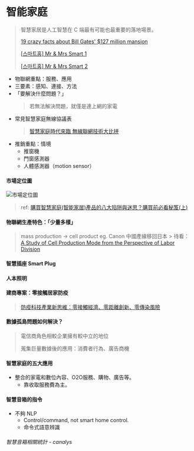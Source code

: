 # 智能家庭
> 智慧家居是人工智慧在 C 端最有可能也最重要的落地場景。
> 
> [19 crazy facts about Bill Gates' $127 million mansion](https://www.businessinsider.com/crazy-facts-about-bill-gates-house-2016-11)
> 
> [[스마트홈] Mr & Mrs Smart 1](https://www.youtube.com/watch?v=Ay8RRLZlMGQ)
> 
> [[스마트홈] Mr & Mrs Smart 2](https://www.youtube.com/watch?v=GibeexmleKE)

- 物聯網重點：服務、應用
- 三要素：感知、連接、方法
- 「要解決什麼問題？」
    > 若無法解決問題，就僅是連上網的家電
- 常見智慧家庭無線協議表
    > [智慧家庭時代來臨 無線聯網技術大比拼](http://www.smartmeter.com.tw/ugC_PrdNews.asp?hidPrdNewsID=41)
- 推銷重點：情境
  - 推窗機
  - 門窗感測器
  - 人體感測器（motion sensor）

#### 市場定位圖
![市場定位圖](https://miro.medium.com/max/700/1*mfLKJw-EvtAPC0MiDvuuHg.png "市場定位圖")

> ref: [購買智慧家庭(智能家居)產品的八大陷阱與迷思？購買前必看秘笈(上)](https://medium.com/%E6%99%BA%E6%85%A7%E5%AE%B6%E5%BA%AD%E5%AF%A6%E9%A9%97%E5%AE%A4/%E6%99%BA%E6%85%A7%E5%AE%B6%E5%BA%AD%E7%9A%84%E5%9C%B0%E9%9B%B7%E8%88%87%E8%BF%B7%E6%80%9D-%E9%81%B8%E8%B3%BC%E6%99%BA%E5%AE%B6%E7%94%A2%E5%93%81%E5%89%8D%E5%BF%85%E9%A0%88%E5%85%88%E5%81%9A%E7%9A%84%E5%8A%9F%E8%AA%B2-1bf5539c0e)

#### 物聯網生產特色：「少量多樣」
> mass production → cell product eg. Canon 中國產線移回日本
    > 待看：[A Study of Cell Production Mode from the Perspective of
Labor Division ](https://file.scirp.org/pdf/EBM2012_2013042213293924.pdf)
#### 智慧插座 Smart Plug
#### 人本照明
#### 建商專案：零接觸居家防疫
> [防疫科技產業新思維：零接觸經濟、零距離創新、零傳染風險](https://geneonline.news/new-insight-of-anti-covid-19-industry/)

#### 數據孤島問題如何解決？
> 電信商角色相較企業擁有較中立的地位
> 
> 蒐集巨量數據後的應用：消費者行為、廣告商機

#### 智慧家庭的五大應用
- 整合的家電和數位內容、O2O服務、購物、廣告等。
  - 靠收取服務費為主。

#### 智慧音箱的指令
- 不夠 NLP
  - Control/command, not smart home control.
  - 命令式語意辨識

###### 智慧音箱相關統計 - canalys